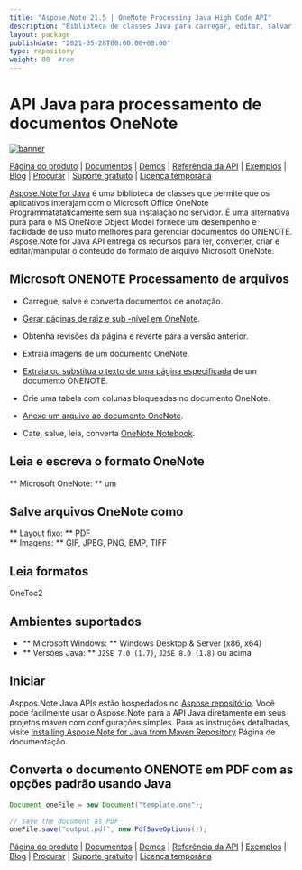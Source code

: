 ```yaml
---
title: "Aspose.Note 21.5 | OneNote Processing Java High Code API" 
description: "Biblioteca de classes Java para carregar, editar, salvar e converter formatos ONENOTE. Suporta páginas, imagens, texto, tabelas, anexos, tags, tarefas, estilos de texto e hiperlinks." 
layout: package
publishdate: "2021-05-28T00:00:00+00:00"
type: repository
weight: 00	#rem
---
```


# API Java para processamento de documentos OneNote
[![banner](../aspose_note-for-java-banner.png)](./)

[Página do produto](https://products.aspose.com/note/java) | [Documentos](https://docs.aspose.com/note/java/) | [Demos](https://products.aspose.app/note/family) | [Referência da API](https://apireference.aspose.com/note/java) | [Exemplos](https://github.com/aspose-note/Aspose.Note-for-Java) | [Blog](https://blog.aspose.com/category/note/) | [Procurar](https://search.aspose.com/) | [Suporte gratuito](https://forum.aspose.com/c/note) | [Licença temporária](https://purchase.aspose.com/temporary-license)

[Aspose.Note for Java](https://products.aspose.com/note/java) é uma biblioteca de classes que permite que os aplicativos interajam com o Microsoft Office OneNote Programmatataticamente sem sua instalação no servidor. É uma alternativa pura para o MS OneNote Object Model fornece um desempenho e facilidade de uso muito melhores para gerenciar documentos do ONENOTE. Aspose.Note for Java API entrega os recursos para ler, converter, criar e editar/manipular o conteúdo do formato de arquivo Microsoft OneNote.

## Microsoft ONENOTE Processamento de arquivos
- Carregue, salve e converta documentos de anotação.

- [Gerar páginas de raiz e sub -nível em OneNote](https://docs.aspose.com/note/java/working-with-pages/).
- Obtenha revisões da página e reverte para a versão anterior.
- Extraia imagens de um documento OneNote.

- [Extraia ou substitua o texto de uma página especificada](https://docs.aspose.com/note/java/working-with-text/) de um documento ONENOTE.
- Crie uma tabela com colunas bloqueadas no documento OneNote.

- [Anexe um arquivo ao documento OneNote](https://docs.aspose.com/note/java/working-with-attachments/).

- Cate, salve, leia, converta [OneNote Notebook](https://docs.aspose.com/note/java/working-with-onenote-notebook/).

## Leia e escreva o formato OneNote
** Microsoft OneNote: ** um

## Salve arquivos OneNote como
** Layout fixo: ** PDF \
** Imagens: ** GIF, JPEG, PNG, BMP, TIFF

## Leia formatos
OneToc2

## Ambientes suportados
- ** Microsoft Windows: ** Windows Desktop & Server (x86, x64)
- ** Versões Java: ** `J2SE 7.0 (1.7)`, `J2SE 8.0 (1.8)` ou acima

## Iniciar

Asppos.Note Java APIs estão hospedados no [Aspose repositório](https://repository.aspose.com/note/). Você pode facilmente usar o Aspose.Note para a API Java diretamente em seus projetos maven com configurações simples. Para as instruções detalhadas, visite [Installing Aspose.Note for Java from Maven Repository](https://docs.aspose.com/note/java/installation/) Página de documentação.

## Converta o documento ONENOTE em PDF com as opções padrão usando Java

```java
Document oneFile = new Document("template.one");

// save the document as PDF
oneFile.save("output.pdf", new PdfSaveOptions());
```

[Página do produto](https://products.aspose.com/note/java) | [Documentos](https://docs.aspose.com/note/java/) | [Demos](https://products.aspose.app/note/family) | [Referência da API](https://apireference.aspose.com/note/java) | [Exemplos](https://github.com/aspose-note/Aspose.Note-for-Java) | [Blog](https://blog.aspose.com/category/note/) | [Procurar](https://search.aspose.com/) | [Suporte gratuito](https://forum.aspose.com/c/note) | [Licença temporária](https://purchase.aspose.com/temporary-license)
